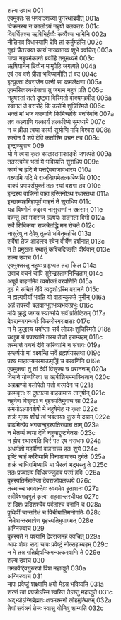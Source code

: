शल्य उवाच	001  
एवमुक्तः स भगवाञ्शच्या पुनरथाब्रवीत्	001a  
विक्रमस्य न कालोऽयं नहुषो बलवत्तरः	001c  
विवर्धितश्च ऋषिभिर्हव्यैः कव्यैश्च भामिनि	002a  
नीतिमत्र विधास्यामि देवि तां कर्तुमर्हसि	002c  
गुह्यं चैतत्त्वया कार्यं नाख्यातव्यं शुभे क्वचित्	003a  
गत्वा नहुषमेकान्ते ब्रवीहि तनुमध्यमे	003c  
ऋषियानेन दिव्येन मामुपैहि जगत्पते	004a  
एवं तव वशे प्रीता भविष्यामीति तं वद	004c  
इत्युक्ता देवराजेन पत्नी सा कमलेक्षणा	005a  
एवमस्त्वित्यथोक्त्वा तु जगाम नहुषं प्रति	005c  
नहुषस्तां ततो दृष्ट्वा विस्मितो वाक्यमब्रवीत्	006a  
स्वागतं ते वरारोहे किं करोमि शुचिस्मिते	006c  
भक्तं मां भज कल्याणि किमिच्छसि मनस्विनि	007a  
तव कल्याणि यत्कार्यं तत्करिष्ये सुमध्यमे	007c  
न च व्रीडा त्वया कार्या सुश्रोणि मयि विश्वस	008a  
सत्येन वै शपे देवि कर्तास्मि वचनं तव	008c  
इन्द्राण्युवाच	009  
यो मे त्वया कृतः कालस्तमाकाङ्क्षे जगत्पते	009a  
ततस्त्वमेव भर्ता मे भविष्यसि सुराधिप	009c  
कार्यं च हृदि मे यत्तद्देवराजावधारय	010a  
वक्ष्यामि यदि मे राजन्प्रियमेतत्करिष्यसि	010c  
वाक्यं प्रणयसंयुक्तं ततः स्यां वशगा तव	010e  
इन्द्रस्य वाजिनो वाहा हस्तिनोऽथ रथास्तथा	011a  
इच्छाम्यहमिहापूर्वं वाहनं ते सुराधिप	011c  
यन्न विष्णोर्न रुद्रस्य नासुराणां न रक्षसाम्	011e  
वहन्तु त्वां महाराज ऋषयः सङ्गता विभो	012a  
सर्वे शिबिकया राजन्नेतद्धि मम रोचते	012c  
नासुरेषु न देवेषु तुल्यो भवितुमर्हसि	013a  
सर्वेषां तेज आदत्स्व स्वेन वीर्येण दर्शनात्	013c  
न ते प्रमुखतः स्थातुं कश्चिदिच्छति वीर्यवान्	013e  
शल्य उवाच	014  
एवमुक्तस्तु नहुषः प्राहृष्यत तदा किल	014a  
उवाच वचनं चापि सुरेन्द्रस्तामनिन्दिताम्	014c  
अपूर्वं वाहनमिदं त्वयोक्तं वरवर्णिनि	015a  
दृढं मे रुचितं देवि त्वद्वशोऽस्मि वरानने	015c  
न ह्यल्पवीर्यो भवति यो वाहान्कुरुते मुनीन्	016a  
अहं तपस्वी बलवान्भूतभव्यभवत्प्रभुः	016c  
मयि क्रुद्धे जगन्न स्यान्मयि सर्वं प्रतिष्ठितम्	017a  
देवदानवगन्धर्वाः किन्नरोरगराक्षसाः	017c  
न मे क्रुद्धस्य पर्याप्ताः सर्वे लोकाः शुचिस्मिते	018a  
चक्षुषा यं प्रपश्यामि तस्य तेजो हराम्यहम्	018c  
तस्मात्ते वचनं देवि करिष्यामि न संशयः	019a  
सप्तर्षयो मां वक्ष्यन्ति सर्वे ब्रह्मर्षयस्तथा	019c  
पश्य माहात्म्यमस्माकमृद्धिं च वरवर्णिनि	019e  
एवमुक्त्वा तु तां देवीं विसृज्य च वराननाम्	020a  
विमाने योजयित्वा स ऋषीन्नियममास्थितान्	020c  
अब्रह्मण्यो बलोपेतो मत्तो वरमदेन च	021a  
कामवृत्तः स दुष्टात्मा वाहयामास तानृषीन्	021c  
नहुषेण विसृष्टा च बृहस्पतिमुवाच सा	022a  
समयोऽल्पावशेषो मे नहुषेणेह यः कृतः	022c  
शक्रं मृगय शीघ्रं त्वं भक्तायाः कुरु मे दयाम्	022e  
बाढमित्येव भगवान्बृहस्पतिरुवाच ताम्	023a  
न भेतव्यं त्वया देवि नहुषाद्दुष्टचेतसः	023c  
न ह्येष स्थास्यति चिरं गत एष नराधमः	024a  
अधर्मज्ञो महर्षीणां वाहनाच्च हतः शुभे	024c  
इष्टिं चाहं करिष्यामि विनाशायास्य दुर्मतेः	025a  
शक्रं चाधिगमिष्यामि मा भैस्त्वं भद्रमस्तु ते	025c  
ततः प्रज्वाल्य विधिवज्जुहाव परमं हविः	026a  
बृहस्पतिर्महातेजा देवराजोपलब्धये	026c  
तस्माच्च भगवान्देवः स्वयमेव हुताशनः	027a  
स्त्रीवेषमद्भुतं कृत्वा सहसान्तरधीयत	027c  
स दिशः प्रदिशश्चैव पर्वतांश्च वनानि च	028a  
पृथिवीं चान्तरिक्षं च विचीयातिमनोगतिः	028c  
निमेषान्तरमात्रेण बृहस्पतिमुपागमत्	028e  
अग्निरुवाच	029  
बृहस्पते न पश्यामि देवराजमहं क्वचित्	029a  
आपः शेषाः सदा चापः प्रवेष्टुं नोत्सहाम्यहम्	029c  
न मे तत्र गतिर्ब्रह्मन्किमन्यत्करवाणि ते	029e  
शल्य उवाच	030  
तमब्रवीद्देवगुरुरपो विश महाद्युते	030a  
अग्निरुवाच	031  
नापः प्रवेष्टुं शक्ष्यामि क्षयो मेऽत्र भविष्यति	031a  
शरणं त्वां प्रपन्नोऽस्मि स्वस्ति तेऽस्तु महाद्युते	031c  
अद्भ्योऽग्निर्ब्रह्मतः क्षत्रमश्मनो लोहमुत्थितम्	032a  
तेषां सर्वत्रगं तेजः स्वासु योनिषु शाम्यति	032c  
